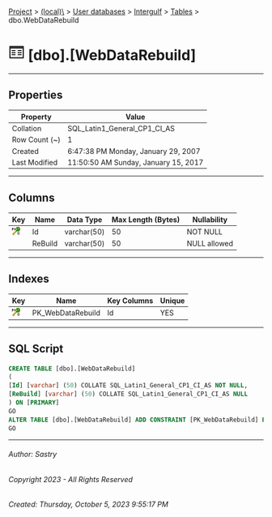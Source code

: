 #### 

[Project](../../../../index.md) > [(local)\\](../../../index.md) > [User databases](../../index.md) > [Intergulf](../index.md) > [Tables](Tables.md) > dbo.WebDataRebuild

# ![Tables](../../../../Images/Table32.png) [dbo].[WebDataRebuild]

---

## <a name="#properties"></a>Properties

| Property | Value |
|---|---|
| Collation | SQL_Latin1_General_CP1_CI_AS |
| Row Count (~) | 1 |
| Created | 6:47:38 PM Monday, January 29, 2007 |
| Last Modified | 11:50:50 AM Sunday, January 15, 2017 |


---

## <a name="#columns"></a>Columns

| Key | Name | Data Type | Max Length (Bytes) | Nullability |
|---|---|---|---|---|
| [![Cluster Primary Key PK_WebDataRebuild: Id](../../../../Images/pkcluster.png)](#indexes) | Id | varchar(50) | 50 | NOT NULL |
|  | ReBuild | varchar(50) | 50 | NULL allowed |


---

## <a name="#indexes"></a>Indexes

| Key | Name | Key Columns | Unique |
|---|---|---|---|
| [![Cluster Primary Key PK_WebDataRebuild: Id](../../../../Images/pkcluster.png)](#indexes) | PK_WebDataRebuild | Id | YES |


---

## <a name="#sqlscript"></a>SQL Script

```sql
CREATE TABLE [dbo].[WebDataRebuild]
(
[Id] [varchar] (50) COLLATE SQL_Latin1_General_CP1_CI_AS NOT NULL,
[ReBuild] [varchar] (50) COLLATE SQL_Latin1_General_CP1_CI_AS NULL
) ON [PRIMARY]
GO
ALTER TABLE [dbo].[WebDataRebuild] ADD CONSTRAINT [PK_WebDataRebuild] PRIMARY KEY CLUSTERED ([Id]) ON [PRIMARY]
GO

```


---

###### Author:  Sastry

###### Copyright 2023 - All Rights Reserved

###### Created: Thursday, October 5, 2023 9:55:17 PM

